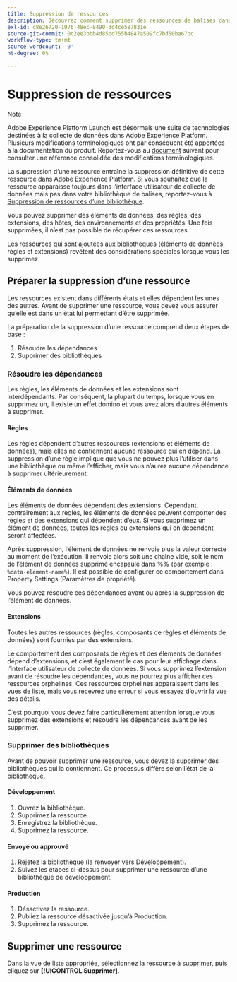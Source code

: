 ```yaml
---
title: Suppression de ressources
description: Découvrez comment supprimer des ressources de balises dans Adobe Experience Platform.
exl-id: c8e26720-1976-48ec-8490-3d4ce587831e
source-git-commit: 0c2ee3bbb4d85bd755b4847a509fc7bd50ba67bc
workflow-type: tm+mt
source-wordcount: '0'
ht-degree: 0%

---
```


# Suppression de ressources

>[!NOTE]
>
>Adobe Experience Platform Launch est désormais une suite de technologies destinées à la collecte de données dans Adobe Experience Platform. Plusieurs modifications terminologiques ont par conséquent été apportées à la documentation du produit. Reportez-vous au [document](../../term-updates.md) suivant pour consulter une référence consolidée des modifications terminologiques.

La suppression d’une ressource entraîne la suppression définitive de cette ressource dans Adobe Experience Platform. Si vous souhaitez que la ressource apparaisse toujours dans l’interface utilisateur de collecte de données mais pas dans votre bibliothèque de balises, reportez-vous à [Suppression de ressources d’une bibliothèque](remove-resources-from-library.md).

Vous pouvez supprimer des éléments de données, des règles, des extensions, des hôtes, des environnements et des propriétés. Une fois supprimées, il n’est pas possible de récupérer ces ressources.

Les ressources qui sont ajoutées aux bibliothèques (éléments de données, règles et extensions) revêtent des considérations spéciales lorsque vous les supprimez.

## Préparer la suppression d’une ressource

Les ressources existent dans différents états et elles dépendent les unes des autres. Avant de supprimer une ressource, vous devez vous assurer qu’elle est dans un état lui permettant d’être supprimée.

La préparation de la suppression d’une ressource comprend deux étapes de base :

1. Résoudre les dépendances
1. Supprimer des bibliothèques

### Résoudre les dépendances

Les règles, les éléments de données et les extensions sont interdépendants. Par conséquent, la plupart du temps, lorsque vous en supprimez un, il existe un effet domino et vous avez alors d’autres éléments à supprimer.

#### Règles

Les règles dépendent d’autres ressources (extensions et éléments de données), mais elles ne contiennent aucune ressource qui en dépend. La suppression d’une règle implique que vous ne pouvez plus l’utiliser dans une bibliothèque ou même l’afficher, mais vous n’aurez aucune dépendance à supprimer ultérieurement.

#### Éléments de données

Les éléments de données dépendent des extensions. Cependant, contrairement aux règles, les éléments de données peuvent comporter des règles et des extensions qui dépendent d’eux. Si vous supprimez un élément de données, toutes les règles ou extensions qui en dépendent seront affectées.

Après suppression, l’élément de données ne renvoie plus la valeur correcte au moment de l’exécution. Il renvoie alors soit une chaîne vide, soit le nom de l’élément de données supprimé encapsulé dans %% (par exemple : `%data-element-name%`). Il est possible de configurer ce comportement dans Property Settings (Paramètres de propriété).

Vous pouvez résoudre ces dépendances avant ou après la suppression de l’élément de données.

#### Extensions

Toutes les autres ressources (règles, composants de règles et éléments de données) sont fournies par des extensions.

Le comportement des composants de règles et des éléments de données dépend d’extensions, et c’est également le cas pour leur affichage dans l’interface utilisateur de collecte de données. Si vous supprimez l’extension avant de résoudre les dépendances, vous ne pourrez plus afficher ces ressources orphelines. Ces ressources orphelines apparaissent dans les vues de liste, mais vous recevrez une erreur si vous essayez d’ouvrir la vue des détails.

C’est pourquoi vous devez faire particulièrement attention lorsque vous supprimez des extensions et résoudre les dépendances avant de les supprimer.

### Supprimer des bibliothèques

Avant de pouvoir supprimer une ressource, vous devez la supprimer des bibliothèques qui la contiennent. Ce processus diffère selon l’état de la bibliothèque.

#### Développement

1. Ouvrez la bibliothèque.
1. Supprimez la ressource.
1. Enregistrez la bibliothèque.
1. Supprimez la ressource.

#### Envoyé ou approuvé

1. Rejetez la bibliothèque (la renvoyer vers Développement).
1. Suivez les étapes ci-dessus pour supprimer une ressource d’une bibliothèque de développement.

#### Production

1. Désactivez la ressource.
1. Publiez la ressource désactivée jusqu’à Production.
1. Supprimez la ressource.

## Supprimer une ressource

Dans la vue de liste appropriée, sélectionnez la ressource à supprimer, puis cliquez sur **[!UICONTROL Supprimer]**.
